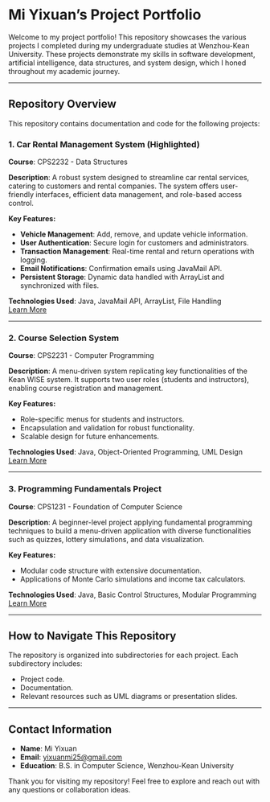 # Mi Yixuan’s Project Portfolio

Welcome to my project portfolio! This repository showcases the various projects I completed during my undergraduate studies at Wenzhou-Kean University. These projects demonstrate my skills in software development, artificial intelligence, data structures, and system design, which I honed throughout my academic journey.

---

## Repository Overview

This repository contains documentation and code for the following projects:

### 1. **Car Rental Management System** (Highlighted)
**Course**: CPS2232 - Data Structures    

**Description**: A robust system designed to streamline car rental services, catering to customers and rental companies. The system offers user-friendly interfaces, efficient data management, and role-based access control.

**Key Features:**
- **Vehicle Management**: Add, remove, and update vehicle information.
- **User Authentication**: Secure login for customers and administrators.
- **Transaction Management**: Real-time rental and return operations with logging.
- **Email Notifications**: Confirmation emails using JavaMail API.
- **Persistent Storage**: Dynamic data handled with ArrayList and synchronized with files.

**Technologies Used**: Java, JavaMail API, ArrayList, File Handling  
[Learn More](./CPS2232)

---

### 2. **Course Selection System**
**Course**: CPS2231 - Computer Programming  

**Description**: A menu-driven system replicating key functionalities of the Kean WISE system. It supports two user roles (students and instructors), enabling course registration and management.

**Key Features:**
- Role-specific menus for students and instructors.
- Encapsulation and validation for robust functionality.
- Scalable design for future enhancements.

**Technologies Used**: Java, Object-Oriented Programming, UML Design  
[Learn More](./CPS2231)

---

### 3. **Programming Fundamentals Project**
**Course**: CPS1231 - Foundation of Computer Science

**Description**: A beginner-level project applying fundamental programming techniques to build a menu-driven application with diverse functionalities such as quizzes, lottery simulations, and data visualization.

**Key Features:**
- Modular code structure with extensive documentation.
- Applications of Monte Carlo simulations and income tax calculators.

**Technologies Used**: Java, Basic Control Structures, Modular Programming  
[Learn More](./CPS1231)

---

## How to Navigate This Repository

The repository is organized into subdirectories for each project. Each subdirectory includes:
- Project code.
- Documentation.
- Relevant resources such as UML diagrams or presentation slides.

---

## Contact Information
- **Name**: Mi Yixuan  
- **Email**: [yixuanmi25@gmail.com](mailto:yixuanmi25@gmail.com)  
- **Education**: B.S. in Computer Science, Wenzhou-Kean University  

Thank you for visiting my repository! Feel free to explore and reach out with any questions or collaboration ideas.


